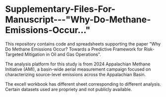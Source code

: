 # Supplementary-Files-For-Manuscript---"Why-Do-Methane-Emissions-Occur..."
This repository contains code and spreadsheets supporting the paper "Why Do Methane Emissions Occur? Towards a Predictive Framework for Risk-Targeted Mitigation in Oil and Gas Operations".  

The analysis platform for this study is from 2024 Appalachian Methane Initiative (AMI), a basin-wide aerial measurement campaign focused on characterizing source-level emissions across the Appalachian Basin.

The excell workbook has different sheet corresponding to different analysis. Certain datasets used are propriety and not publicly available. 
